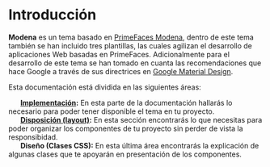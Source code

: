 # Introducción

**Modena** es un tema basado en [PrimeFaces Modena](https://www.primefaces.org/eos/modena),
 dentro de este tema también se han incluido tres plantillas, las cuales
 agilizan el desarrollo de aplicaciones Web basadas en PrimeFaces.
 Adicionalmente para el desarrollo de este tema se han tomado en cuanta las
 recomendaciones que hace Google a través de sus directrices en [Google Material Design](https://www.google.com/design/spec/material-design/introduction.html).

Esta documentación está dividida en las siguientes áreas:

&nbsp;&nbsp;&nbsp;&nbsp;&nbsp;&nbsp;**[Implementación](implementacion.md):** En esta parte de la documentación hallarás lo necesario
    para poder tener disponible el tema en tu proyecto.<br/>
&nbsp;&nbsp;&nbsp;&nbsp;&nbsp;&nbsp;**[Disposición (layout)](disposicion.md):** En esta sección encontrarás lo que necesitas para
    poder organizar los componentes de tu proyecto sin perder de vista la
    responsibidad.<br/>
&nbsp;&nbsp;&nbsp;&nbsp;&nbsp;&nbsp;**Diseño (Clases CSS):** En esta última área encontrarás la explicación de
    algunas clases que te apoyarán en presentación de los componentes.
